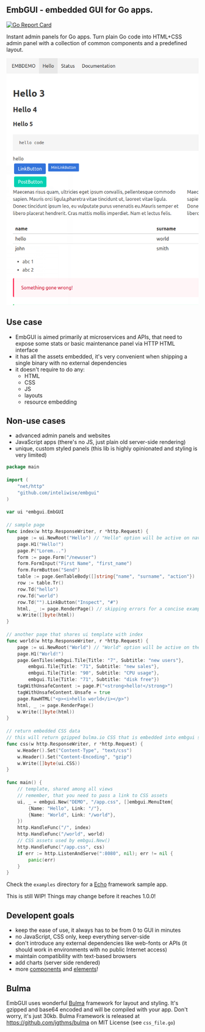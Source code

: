 ## EmbGUI - embedded GUI for Go apps. 

[![Go Report Card](https://goreportcard.com/badge/github.com/inteliwise/embgui)](https://goreportcard.com/report/github.com/inteliwise/embgui)

Instant admin panels for Go apps. Turn plain Go code into HTML+CSS admin panel with a collection of common components and a predefined layout.

<img src="https://raw.githubusercontent.com/inteliwise/embgui/master/examples/screenshot.png" alt="screenshot" style="max-width:100%;"></a>

## Use case

* EmbGUI is aimed primarily at microservices and APIs, that need to expose some stats or basic maintenance panel via HTTP HTML interface
* it has all the assets embedded, it's very convenient when shipping a single binary with no external dependencies
* it doesn't require to do any:
	* HTML
	* CSS
	* JS
	* layouts
	* resource embedding

## Non-use cases

* advanced admin panels and websites
* JavaScript apps (there's no JS, just plain old server-side rendering)
* unique, custom styled panels (this lib is highly opinionated and styling is very limited)


```go
package main

import (
	"net/http"
	"github.com/inteliwise/embgui"
)

var ui *embgui.EmbGUI

// sample page
func index(w http.ResponseWriter, r *http.Request) {
	page := ui.NewRoot("Hello") // "Hello" option will be active on navbar
	page.H1("Hello!")
	page.P("Lorem...")
	form := page.Form("/newuser")
	form.FormInput("First Name", "first_name")
	form.FormButton("Send")
	table := page.GenTableBody([]string{"name", "surname", "action"})
	row := table.Tr()
	row.Td("hello")
	row.Td("world")
	row.Td("").LinkButton("Inspect", "#")
	html, _ := page.RenderPage() // skipping errors for a concise example
	w.Write([]byte(html))
}

// another page that shares ui template with index
func world(w http.ResponseWriter, r *http.Request) {
	page := ui.NewRoot("World") // "World" option will be active on the navbar
	page.H1("World!")
	page.GenTiles(embgui.Tile{Title: "7", Subtitle: "new users"},
		embgui.Tile{Title: "71", Subtitle: "new sales"},
		embgui.Tile{Title: "90", Subtitle: "CPU usage"},
		embgui.Tile{Title: "71", Subtitle: "disk free"})	
	tagWithUnsafeContent := page.P("<strong>hello!</strong>")
	tagWithUnsafeContent.Unsafe = true
	page.RawHTML("<p><i>hello world</i></p>")
	html, _ := page.RenderPage()
	w.Write([]byte(html))
}

// return embedded CSS data
// this will return gzipped bulma.io CSS that is embedded into embgui sources
func css(w http.ResponseWriter, r *http.Request) {
	w.Header().Set("Content-Type", "text/css")
	w.Header().Set("Content-Encoding", "gzip")
	w.Write([]byte(ui.CSS)) 
}

func main() {
	// template, shared among all views
	// remember, that you need to pass a link to CSS assets
	ui, _ = embgui.New("DEMO", "/app.css", []embgui.MenuItem{
		{Name: "Hello", Link: "/"},
		{Name: "World", Link: "/world"},
	})
	http.HandleFunc("/", index)
	http.HandleFunc("/world", world)
	// CSS assets used by embgui.New()
	http.HandleFunc("/app.css", css)
	if err := http.ListenAndServe(":8080", nil); err != nil {
		panic(err)
	}
}
```

Check the `examples` directory for a [Echo](https://echo.labstack.com/) framework sample app.

This is still WIP! Things may change before it reaches 1.0.0!

## Developent goals

* keep the ease of use, it always has to be from 0 to GUI in minutes
* no JavaScript, CSS only, keep everything server-side
* don't introduce any external dependencies like web-fonts or APIs (it should work in environments with no public Internet access)
* maintain compatibility with text-based browsers 
* add charts (server side rendered)
* more [components](https://bulma.io/documentation/components/) and [elements](https://bulma.io/documentation/elements/)! 

## Bulma

EmbGUI uses wonderful [Bulma](https://bulma.io/) framework for layout and styling. It's gzipped and base64 encoded and will be compiled with your app. Don't worry, it's just 30kb.
Bulma Framework is released at https://github.com/jgthms/bulma on MIT License (see `css_file.go`)
